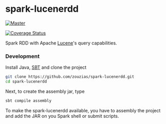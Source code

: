# spark-lucenerdd

[![Master](https://travis-ci.org/zouzias/spark-lucenerdd.svg?branch=master)](https://travis-ci.org/zouzias/spark-lucenerdd)

[![Coverage Status](https://coveralls.io/repos/github/zouzias/spark-lucenerdd/badge.svg?branch=master)](https://coveralls.io/github/zouzias/spark-lucenerdd?branch=master)


Spark RDD with Apache [Lucene](https://lucene.apache.org)'s query capabilities.


### Development

Install Java, [SBT](http://www.scala-sbt.org) and clone the project

```bash
git clone https://github.com/zouzias/spark-lucenerdd.git
cd spark-lucenerdd
```

Next, to create the assembly jar, type

```bash
sbt compile assembly
```

To make the spark-lucenerdd available, you have to assembly the project and add the JAR on you Spark shell or submit scripts.

